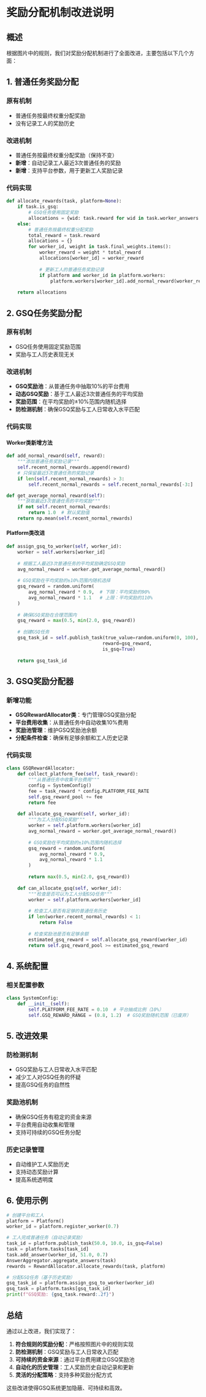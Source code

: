 # 奖励分配机制改进说明

## 概述

根据图片中的规则，我们对奖励分配机制进行了全面改进，主要包括以下几个方面：

## 1. 普通任务奖励分配

### 原有机制
- 普通任务按最终权重分配奖励
- 没有记录工人的奖励历史

### 改进机制
- 普通任务按最终权重分配奖励（保持不变）
- **新增**：自动记录工人最近3次普通任务的奖励
- **新增**：支持平台参数，用于更新工人奖励记录

### 代码实现
```python
def allocate_rewards(task, platform=None):
    if task.is_gsq:
        # GSQ任务使用固定奖励
        allocations = {wid: task.reward for wid in task.worker_answers.keys()}
    else:
        # 普通任务按最终权重分配奖励
        total_reward = task.reward
        allocations = {}
        for worker_id, weight in task.final_weights.items():
            worker_reward = weight * total_reward
            allocations[worker_id] = worker_reward
            
            # 更新工人的普通任务奖励记录
            if platform and worker_id in platform.workers:
                platform.workers[worker_id].add_normal_reward(worker_reward)
    
    return allocations
```

## 2. GSQ任务奖励分配

### 原有机制
- GSQ任务使用固定奖励范围
- 奖励与工人历史表现无关

### 改进机制
- **GSQ奖励池**：从普通任务中抽取10%的平台费用
- **动态GSQ奖励**：基于工人最近3次普通任务的平均奖励
- **奖励范围**：在平均奖励的±10%范围内随机选择
- **防检测机制**：确保GSQ奖励与工人日常收入水平匹配

### 代码实现

#### Worker类新增方法
```python
def add_normal_reward(self, reward):
    """添加普通任务奖励记录"""
    self.recent_normal_rewards.append(reward)
    # 只保留最近3次普通任务的奖励记录
    if len(self.recent_normal_rewards) > 3:
        self.recent_normal_rewards = self.recent_normal_rewards[-3:]

def get_average_normal_reward(self):
    """获取最近3次普通任务的平均奖励"""
    if not self.recent_normal_rewards:
        return 1.0  # 默认奖励值
    return np.mean(self.recent_normal_rewards)
```

#### Platform类改进
```python
def assign_gsq_to_worker(self, worker_id):
    worker = self.workers[worker_id]
    
    # 根据工人最近3次普通任务的平均奖励确定GSQ奖励
    avg_normal_reward = worker.get_average_normal_reward()
    
    # GSQ奖励在平均奖励的±10%范围内随机选择
    gsq_reward = random.uniform(
        avg_normal_reward * 0.9,  # 下限：平均奖励的90%
        avg_normal_reward * 1.1   # 上限：平均奖励的110%
    )
    
    # 确保GSQ奖励在合理范围内
    gsq_reward = max(0.5, min(2.0, gsq_reward))
    
    # 创建GSQ任务
    gsq_task_id = self.publish_task(true_value=random.uniform(0, 100), 
                                   reward=gsq_reward, 
                                   is_gsq=True)
    
    return gsq_task_id
```

## 3. GSQ奖励分配器

### 新增功能
- **GSQRewardAllocator类**：专门管理GSQ奖励分配
- **平台费用收集**：从普通任务中自动收集10%费用
- **奖励池管理**：维护GSQ奖励池余额
- **分配条件检查**：确保有足够余额和工人历史记录

### 代码实现
```python
class GSQRewardAllocator:
    def collect_platform_fee(self, task_reward):
        """从普通任务中收集平台费用"""
        config = SystemConfig()
        fee = task_reward * config.PLATFORM_FEE_RATE
        self.gsq_reward_pool += fee
        return fee
    
    def allocate_gsq_reward(self, worker_id):
        """为工人分配GSQ奖励"""
        worker = self.platform.workers[worker_id]
        avg_normal_reward = worker.get_average_normal_reward()
        
        # GSQ奖励在平均奖励的±10%范围内随机选择
        gsq_reward = random.uniform(
            avg_normal_reward * 0.9,
            avg_normal_reward * 1.1
        )
        
        return max(0.5, min(2.0, gsq_reward))
    
    def can_allocate_gsq(self, worker_id):
        """检查是否可以为工人分配GSQ任务"""
        worker = self.platform.workers[worker_id]
        
        # 检查工人是否有足够的普通任务历史
        if len(worker.recent_normal_rewards) < 1:
            return False
        
        # 检查奖励池是否有足够余额
        estimated_gsq_reward = self.allocate_gsq_reward(worker_id)
        return self.gsq_reward_pool >= estimated_gsq_reward
```

## 4. 系统配置

### 相关配置参数
```python
class SystemConfig:
    def __init__(self):
        self.PLATFORM_FEE_RATE = 0.10  # 平台抽成比例（10%）
        self.GSQ_REWARD_RANGE = (0.8, 1.2)  # GSQ奖励随机范围（已废弃）
```

## 5. 改进效果

### 防检测机制
- GSQ奖励与工人日常收入水平匹配
- 减少工人对GSQ任务的怀疑
- 提高GSQ任务的自然性

### 奖励池机制
- 确保GSQ任务有稳定的资金来源
- 平台费用自动收集和管理
- 支持可持续的GSQ任务分配

### 历史记录管理
- 自动维护工人奖励历史
- 支持动态奖励计算
- 提高系统透明度

## 6. 使用示例

```python
# 创建平台和工人
platform = Platform()
worker_id = platform.register_worker(0.7)

# 工人完成普通任务（自动记录奖励）
task_id = platform.publish_task(50.0, 10.0, is_gsq=False)
task = platform.tasks[task_id]
task.add_answer(worker_id, 51.0, 0.7)
AnswerAggregator.aggregate_answers(task)
rewards = RewardAllocator.allocate_rewards(task, platform)

# 分配GSQ任务（基于历史奖励）
gsq_task_id = platform.assign_gsq_to_worker(worker_id)
gsq_task = platform.tasks[gsq_task_id]
print(f"GSQ奖励: {gsq_task.reward:.2f}")
```

## 总结

通过以上改进，我们实现了：

1. **符合规则的奖励分配**：严格按照图片中的规则实现
2. **防检测机制**：GSQ奖励与工人日常收入匹配
3. **可持续的资金来源**：通过平台费用建立GSQ奖励池
4. **自动化的历史管理**：工人奖励历史自动记录和更新
5. **灵活的分配策略**：支持多种奖励分配方式

这些改进使得GSQ系统更加隐蔽、可持续和高效。 